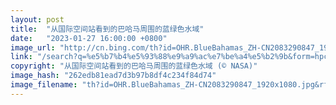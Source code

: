 ```yaml
---
layout: post
title:  "从国际空间站看到的巴哈马周围的蓝绿色水域"
date:   "2023-01-27 16:00:00 +0800"
image_url: "http://cn.bing.com/th?id=OHR.BlueBahamas_ZH-CN2083290847_1920x1080.jpg&rf=LaDigue_1920x1080.jpg&pid=hp"
link: "/search?q=%e5%b7%b4%e5%93%88%e9%a9%ac%e7%be%a4%e5%b2%9b&form=hpcapt&mkt=zh-cn"
copyright: "从国际空间站看到的巴哈马周围的蓝绿色水域 (© NASA)"
image_hash: "262edb81ead7d3b97b8df4c234f84d74"
image_filename: "th?id=OHR.BlueBahamas_ZH-CN2083290847_1920x1080.jpg&rf=LaDigue_1920x1080.jpg&pid=hp"
---
```

